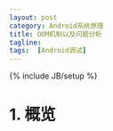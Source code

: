 ```yaml
---
layout: post
category: Android系统原理
title: OOM机制以及问题分析
tagline:
tags:  [Android调试]
---
```

{% include JB/setup %}

# 1. 概览


